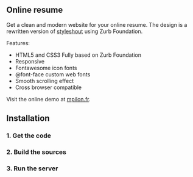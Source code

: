 ## Online resume

Get a clean and modern website for your online resume. The design is a rewritten version of [styleshout](http://www.styleshout.com/free-templates/ceevee/) using Zurb Foundation.

Features:
* HTML5 and CSS3 Fully based on Zurb Foundation
* Responsive
* Fontawesome icon fonts
* @font-face custom web fonts
* Smooth scrolling effect
* Cross browser compatible

Visit the online demo at [mpilon.fr](http://www.mpilon.fr).

## Installation

### 1. Get the code

### 2. Build the sources

### 3. Run the server